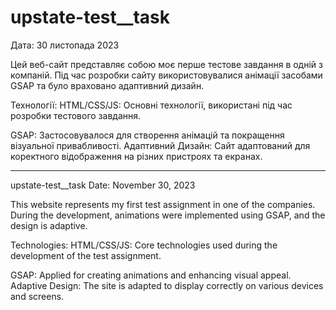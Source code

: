 # upstate-test__task
Дата: 30 листопада 2023 

Цей веб-сайт представляє собою моє перше тестове завдання в одній з компаній. Під час розробки сайту використовувалися анімації засобами GSAP та було враховано адаптивний дизайн.

Технології:
HTML/CSS/JS: Основні технології, використані під час розробки тестового завдання.

GSAP:
Застосовувалося для створення анімацій та покращення візуальної привабливості.
Адаптивний Дизайн: Сайт адаптований для коректного відображення на різних пристроях та екранах.

----------------------------------------------------------------------------------------------------------------------------------------------------------

upstate-test__task
Date: November 30, 2023 

This website represents my first test assignment in one of the companies. During the development, animations were implemented using GSAP, and the design is adaptive.

Technologies:
HTML/CSS/JS: Core technologies used during the development of the test assignment.

GSAP: Applied for creating animations and enhancing visual appeal.
Adaptive Design: The site is adapted to display correctly on various devices and screens.

